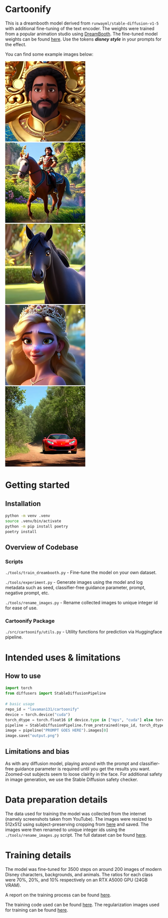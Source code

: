 # Cartoonify

This is a dreambooth model derived from `runwayml/stable-diffusion-v1-5` with additional fine-tuning of the text encoder. The weights were trained from a popular animation studio using [DreamBooth](https://dreambooth.github.io/). The fine-tuned model weights can be found [here](https://huggingface.co/lavaman131/cartoonify). Use the tokens **_disney style_** in your prompts for the effect.

You can find some example images below:

<p float="left">
    <img width=256 height=256 src="./images/king.png">
    <img width=256 height=256 src="./images/legend_of_zelda.png">
    <img width=256 height=256 src="./images/pony.png">
    <img width=256 height=256 src="./images/princess.png">
    <img width=256 height=256 src="./images/red_ferrari.png">
</p>

# Getting started

## Installation

```bash
python -m venv .venv
source .venv/bin/activate
python -m pip install poetry
poetry install
```

## Overview of Codebase

### Scripts

`./tools/train_dreambooth.py` - Fine-tune the model on your own dataset.

`./tools/experiment.py` - Generate images using the model and log metadata such as seed, classifier-free guidance parameter, prompt, negative prompt, etc.

`./tools/rename_images.py` - Rename collected images to unique integer id for ease of use.

### Cartoonify Package

`./src/cartoonify/utils.py` - Utility functions for prediction via Huggingface pipeline.

# Intended uses & limitations

## How to use

```python
import torch
from diffusers import StableDiffusionPipeline

# basic usage
repo_id = "lavaman131/cartoonify"
device = torch.device("cuda")
torch_dtype = torch.float16 if device.type in ["mps", "cuda"] else torch.float32
pipeline = StableDiffusionPipeline.from_pretrained(repo_id, torch_dtype=torch_dtype).to(device)
image = pipeline("PROMPT GOES HERE").images[0]
image.save("output.png")
```

## Limitations and bias

As with any diffusion model, playing around with the prompt and classifier-free guidance parameter is required until you get the results you want. Zoomed-out subjects seem to loose clairity in the face. For additional safety in image generation, we use the Stable Diffusion safety checker.

# Data preparation details

The data used for training the model was collected from the internet (namely screenshots taken from YouTube). The images were resized to 512x512 using subject-preserving cropping from [here](https://www.birme.net/) and saved. The images were then renamed to unique integer ids using the `./tools/rename_images.py` script. The full dataset can be found [here](https://huggingface.co/datasets/lavaman131/pixar-images).

# Training details

The model was fine-tuned for 3500 steps on around 200 images of modern Disney characters, backgrounds, and animals. The ratios for each class were 70%, 20%, and 10% respectively on an RTX A5000 GPU (24GB VRAM).

A report on the training process can be found [here](https://api.wandb.ai/links/lavaalex/5zagq2tk).

The training code used can be found [here](https://github.com/huggingface/diffusers/blob/main/examples/dreambooth/train_dreambooth.py). The regularization images used for training can be found [here](https://github.com/aitrepreneur/SD-Regularization-Images-Style-Dreambooth/tree/main/style_ddim).
